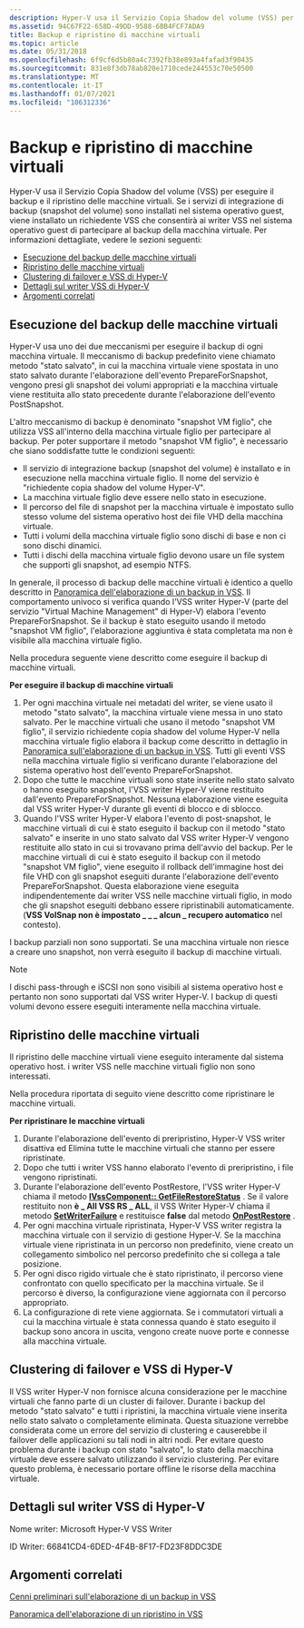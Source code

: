 ```yaml
---
description: Hyper-V usa il Servizio Copia Shadow del volume (VSS) per eseguire il backup e il ripristino delle macchine virtuali.
ms.assetid: 94C67F22-658D-49DD-9588-6BB4FCF7ADA9
title: Backup e ripristino di macchine virtuali
ms.topic: article
ms.date: 05/31/2018
ms.openlocfilehash: 6f9cf6d5b80a4c7392fb38e893a4fafad3f90435
ms.sourcegitcommit: 831e8f3db78ab820e1710cede244553c70e50500
ms.translationtype: MT
ms.contentlocale: it-IT
ms.lasthandoff: 01/07/2021
ms.locfileid: "106312336"
---
```

# <a name="backing-up-and-restoring-virtual-machines"></a>Backup e ripristino di macchine virtuali

Hyper-V usa il Servizio Copia Shadow del volume (VSS) per eseguire il backup e il ripristino delle macchine virtuali. Se i servizi di integrazione di backup (snapshot del volume) sono installati nel sistema operativo guest, viene installato un richiedente VSS che consentirà ai writer VSS nel sistema operativo guest di partecipare al backup della macchina virtuale. Per informazioni dettagliate, vedere le sezioni seguenti:

-   [Esecuzione del backup delle macchine virtuali](#backing-up-the-virtual-machines)
-   [Ripristino delle macchine virtuali](#restoring-the-virtual-machines)
-   [Clustering di failover e VSS di Hyper-V](#failover-clustering-and-hyper-v-vss)
-   [Dettagli sul writer VSS di Hyper-V](#details-on-the-hyper-v-vss-writer)
-   [Argomenti correlati](#related-topics)

## <a name="backing-up-the-virtual-machines"></a>Esecuzione del backup delle macchine virtuali

Hyper-V usa uno dei due meccanismi per eseguire il backup di ogni macchina virtuale. Il meccanismo di backup predefinito viene chiamato metodo "stato salvato", in cui la macchina virtuale viene spostata in uno stato salvato durante l'elaborazione dell'evento PrepareForSnapshot, vengono presi gli snapshot dei volumi appropriati e la macchina virtuale viene restituita allo stato precedente durante l'elaborazione dell'evento PostSnapshot.

L'altro meccanismo di backup è denominato "snapshot VM figlio", che utilizza VSS all'interno della macchina virtuale figlio per partecipare al backup. Per poter supportare il metodo "snapshot VM figlio", è necessario che siano soddisfatte tutte le condizioni seguenti:

-   Il servizio di integrazione backup (snapshot del volume) è installato e in esecuzione nella macchina virtuale figlio. Il nome del servizio è "richiedente copia shadow del volume Hyper-V".
-   La macchina virtuale figlio deve essere nello stato in esecuzione.
-   Il percorso del file di snapshot per la macchina virtuale è impostato sullo stesso volume del sistema operativo host dei file VHD della macchina virtuale.
-   Tutti i volumi della macchina virtuale figlio sono dischi di base e non ci sono dischi dinamici.
-   Tutti i dischi della macchina virtuale figlio devono usare un file system che supporti gli snapshot, ad esempio NTFS.

In generale, il processo di backup delle macchine virtuali è identico a quello descritto in [Panoramica dell'elaborazione di un backup in VSS](/windows/desktop/VSS/overview-of-processing-a-backup-under-vss). Il comportamento univoco si verifica quando l'VSS writer Hyper-V (parte del servizio "Virtual Machine Management" di Hyper-V) elabora l'evento PrepareForSnapshot. Se il backup è stato eseguito usando il metodo "snapshot VM figlio", l'elaborazione aggiuntiva è stata completata ma non è visibile alla macchina virtuale figlio.

Nella procedura seguente viene descritto come eseguire il backup di macchine virtuali.

**Per eseguire il backup di macchine virtuali**

1.  Per ogni macchina virtuale nei metadati del writer, se viene usato il metodo "stato salvato", la macchina virtuale viene messa in uno stato salvato. Per le macchine virtuali che usano il metodo "snapshot VM figlio", il servizio richiedente copia shadow del volume Hyper-V nella macchina virtuale figlio elabora il backup come descritto in dettaglio in [Panoramica sull'elaborazione di un backup in VSS](/windows/desktop/VSS/overview-of-processing-a-backup-under-vss). Tutti gli eventi VSS nella macchina virtuale figlio si verificano durante l'elaborazione del sistema operativo host dell'evento PrepareForSnapshot.
2.  Dopo che tutte le macchine virtuali sono state inserite nello stato salvato o hanno eseguito snapshot, l'VSS writer Hyper-V viene restituito dall'evento PrepareForSnapshot. Nessuna elaborazione viene eseguita dal VSS writer Hyper-V durante gli eventi di blocco e di sblocco.
3.  Quando l'VSS writer Hyper-V elabora l'evento di post-snapshot, le macchine virtuali di cui è stato eseguito il backup con il metodo "stato salvato" e inserite in uno stato salvato dal VSS writer Hyper-V vengono restituite allo stato in cui si trovavano prima dell'avvio del backup. Per le macchine virtuali di cui è stato eseguito il backup con il metodo "snapshot VM figlio", viene eseguito il rollback dell'immagine host dei file VHD con gli snapshot eseguiti durante l'elaborazione dell'evento PrepareForSnapshot. Questa elaborazione viene eseguita indipendentemente dai writer VSS nelle macchine virtuali figlio, in modo che gli snapshot eseguiti debbano essere ripristinabili automaticamente. (**VSS VolSnap non è impostato \_ \_ \_ alcun \_ recupero automatico** nel contesto).

I backup parziali non sono supportati. Se una macchina virtuale non riesce a creare uno snapshot, non verrà eseguito il backup di macchine virtuali.

> [!Note]  
> I dischi pass-through e iSCSI non sono visibili al sistema operativo host e pertanto non sono supportati dal VSS writer Hyper-V. I backup di questi volumi devono essere eseguiti interamente nella macchina virtuale.

 

## <a name="restoring-the-virtual-machines"></a>Ripristino delle macchine virtuali

Il ripristino delle macchine virtuali viene eseguito interamente dal sistema operativo host. i writer VSS nelle macchine virtuali figlio non sono interessati.

Nella procedura riportata di seguito viene descritto come ripristinare le macchine virtuali.

**Per ripristinare le macchine virtuali**

1.  Durante l'elaborazione dell'evento di preripristino, Hyper-V VSS writer disattiva ed Elimina tutte le macchine virtuali che stanno per essere ripristinate.
2.  Dopo che tutti i writer VSS hanno elaborato l'evento di preripristino, i file vengono ripristinati.
3.  Durante l'elaborazione dell'evento PostRestore, l'VSS writer Hyper-V chiama il metodo [**IVssComponent:: GetFileRestoreStatus**](/windows/desktop/api/vswriter/nf-vswriter-ivsscomponent-getfilerestorestatus) . Se il valore restituito non **è \_ All VSS RS \_ ALL**, il VSS Writer Hyper-V chiama il metodo [**SetWriterFailure**](/windows/desktop/api/vswriter/nf-vswriter-cvsswriter-setwriterfailure) e restituisce **false** dal metodo [**OnPostRestore**](/windows/desktop/api/vswriter/nf-vswriter-cvsswriter-onpostrestore) .
4.  Per ogni macchina virtuale ripristinata, Hyper-V VSS writer registra la macchina virtuale con il servizio di gestione Hyper-V. Se la macchina virtuale viene ripristinata in un percorso non predefinito, viene creato un collegamento simbolico nel percorso predefinito che si collega a tale posizione.
5.  Per ogni disco rigido virtuale che è stato ripristinato, il percorso viene confrontato con quello specificato per la macchina virtuale. Se il percorso è diverso, la configurazione viene aggiornata con il percorso appropriato.
6.  La configurazione di rete viene aggiornata. Se i commutatori virtuali a cui la macchina virtuale è stata connessa quando è stato eseguito il backup sono ancora in uscita, vengono create nuove porte e connesse alla macchina virtuale.

## <a name="failover-clustering-and-hyper-v-vss"></a>Clustering di failover e VSS di Hyper-V

Il VSS writer Hyper-V non fornisce alcuna considerazione per le macchine virtuali che fanno parte di un cluster di failover. Durante i backup del metodo "stato salvato" e tutti i ripristini, la macchina virtuale viene inserita nello stato salvato o completamente eliminata. Questa situazione verrebbe considerata come un errore del servizio di clustering e causerebbe il failover delle applicazioni su tali nodi in altri nodi. Per evitare questo problema durante i backup con stato "salvato", lo stato della macchina virtuale deve essere salvato utilizzando il servizio clustering. Per evitare questo problema, è necessario portare offline le risorse della macchina virtuale.

## <a name="details-on-the-hyper-v-vss-writer"></a>Dettagli sul writer VSS di Hyper-V

Nome writer: Microsoft Hyper-V VSS Writer

ID Writer: 66841CD4-6DED-4F4B-8F17-FD23F8DDC3DE

## <a name="related-topics"></a>Argomenti correlati

<dl> <dt>

[Cenni preliminari sull'elaborazione di un backup in VSS](/windows/desktop/VSS/overview-of-processing-a-backup-under-vss)
</dt> <dt>

[Panoramica dell'elaborazione di un ripristino in VSS](/windows/desktop/VSS/overview-of-processing-a-restore-under-vss)
</dt> </dl>

 

 
